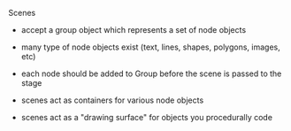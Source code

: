 Scenes

- accept a group object which represents a set of node objects
- many type of node objects exist (text, lines, shapes, polygons, images, etc)
- each node should be added to Group before the scene is passed to the stage

- scenes act as containers for various node objects
- scenes act as a "drawing surface" for objects you procedurally code
